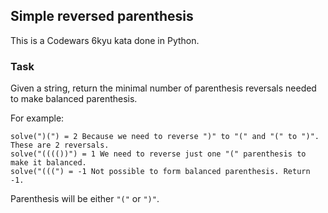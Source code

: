 ## Simple reversed parenthesis

This is a Codewars 6kyu kata done in Python.

### Task
Given a string, return the minimal number of parenthesis reversals needed to make balanced parenthesis.

For example:
```
solve(")(") = 2 Because we need to reverse ")" to "(" and "(" to ")". These are 2 reversals.
solve("(((())") = 1 We need to reverse just one "(" parenthesis to make it balanced.
solve("(((") = -1 Not possible to form balanced parenthesis. Return -1.
```

Parenthesis will be either `"("` or `")"`.

